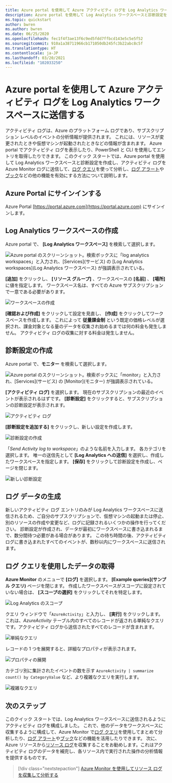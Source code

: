 ```yaml
---
title: Azure portal を使用して Azure アクティビティ ログを Log Analytics ワークスペースに送信する
description: Azure portal を使用して Log Analytics ワークスペースと診断設定を作成し、アクティビティ ログを Azure Monitor ログに送信します。
ms.topic: quickstart
author: bwren
ms.author: bwren
ms.date: 06/25/2020
ms.openlocfilehash: fec1f4f3ae13f6c9ed5fdd7ffbcd143e5c5e5f52
ms.sourcegitcommit: 910a1a38711966cb171050db245fc3b22abc8c5f
ms.translationtype: HT
ms.contentlocale: ja-JP
ms.lasthandoff: 03/20/2021
ms.locfileid: "102033250"
---
```

# <a name="send-azure-activity-log-to-log-analytics-workspace-using-azure-portal"></a>Azure portal を使用して Azure アクティビティ ログを Log Analytics ワークスペースに送信する
アクティビティ ログは、Azure のプラットフォーム ログであり、サブスクリプション レベルのイベントの分析情報が提供されます。 これには、リソースが変更されたときや仮想マシンが起動されたときなどの情報が含まれます。 Azure portal でアクティビティ ログを表示したり、PowerShell と CLI を使用してエントリを取得したりできます。 このクイック スタートでは、Azure portal を使用して Log Analytics ワークスペースと診断設定を作成し、アクティビティ ログを Azure Monitor ログに送信して、[ログ クエリ](../logs/log-query-overview.md)を使って分析し、[ログ アラート](../alerts/alerts-log-query.md)や[ブック](../visualize/workbooks-overview.md)などの他の機能を有効にする方法について説明します。 

## <a name="sign-in-to-azure-portal"></a>Azure Portal にサインインする
Azure Portal [https://portal.azure.com](https://portal.azure.com) にサインインします。 



## <a name="create-a-log-analytics-workspace"></a>Log Analytics ワークスペースの作成
Azure portal で、 **[Log Analytics ワークスペース]** を検索して選択します。 

![Azure portal のスクリーンショット。検索ボックスに「log analytics workspaces」と入力され、[Services]\(サービス\) の [Log Analytics workspaces]\(Log Analytics ワークスペース\) が強調表示されている。](../logs/media/quick-create-workspace/azure-portal-01.png)
  
**[追加]** をクリックし、 **[リソース グループ]** 、ワークスペースの **[名前]** 、 **[場所]** に値を指定します。 ワークスペース名は、すべての Azure サブスクリプションで一意である必要があります。

![ワークスペースの作成](media/quick-collect-activity-log/create-workspace.png)

**[確認および作成]** をクリックして設定を見直し、 **[作成]** をクリックしてワークスペースを作成します。 これによって **従量課金制** という既定の価格レベルが選択され、課金対象となる量のデータを収集され始めるまでは何の料金も発生しません。 アクティビティ ログの収集に対する料金は発生しません。


## <a name="create-diagnostic-setting"></a>診断設定の作成
Azure portal で、**モニター** を検索して選択します。 

![Azure portal のスクリーンショット。検索ボックスに「monitor」と入力され、[Services]\(サービス\) の [Monitor]\(モニター\) が強調表示されている。](media/quick-collect-activity-log/azure-portal-monitor.png)

**[アクティビティ ログ]** を選択します。 現在のサブスクリプションの最近のイベントが表示されるはずです。 **[診断設定]** をクリックすると、サブスクリプションの診断設定が表示されます。

![アクティビティ ログ](media/quick-collect-activity-log/activity-log.png)

**[診断設定を追加する]** をクリックし、新しい設定を作成します。 

![診断設定の作成](media/quick-collect-activity-log/create-diagnostic-setting.png)

「*Send Activity log to workspace*」のような名前を入力します。 各カテゴリを選択します。 唯一の送信先として **[Log Analytics への送信]** を選択し、作成したワークスペースを指定します。 **[保存]** をクリックして診断設定を作成し、ページを閉じます。

![新しい診断設定](media/quick-collect-activity-log/new-diagnostic-setting.png)

## <a name="generate-log-data"></a>ログ データの生成
新しいアクティビティ ログ エントリのみが Log Analytics ワークスペースに送信されるため、ご自分のサブスクリプションで、仮想マシンの起動または停止、別のリソースの作成や変更など、ログに記録されるいくつかの操作を行ってください。 診断設定が作成され、データが最初にワークスペースに書き込まれるまで、数分間待つ必要がある場合があります。 この待ち時間の後、アクティビティ ログに書き込まれたすべてのイベントが、数秒以内にワークスペースに送信されます。

## <a name="retrieve-data-with-a-log-query"></a>ログ クエリを使用したデータの取得

**Azure Monitor** のメニューで **[ログ]** を選択します。 **[Example queries]\(サンプル クエリ\)** ページを閉じます。 作成したワークスペースがスコープに設定されていない場合は、 **[スコープの選択]** をクリックしてそれを特定します。

![Log Analytics のスコープ](media/quick-collect-activity-log/log-analytics-scope.png)

クエリ ウィンドウで「`AzureActivity`」と入力し、 **[実行]** をクリックします。 これは、*AzureActivity* テーブル内のすべてのレコードが返される単純なクエリです。アクティビティ ログから送信されたすべてのレコードが含まれます。

![単純なクエリ](media/quick-collect-activity-log/query-01.png)

レコードの 1 つを展開すると、詳細なプロパティが表示されます。

![プロパティの展開](media/quick-collect-activity-log/expand-properties.png)

カテゴリ別に集計されたイベントの数を示す `AzureActivity | summarize count() by CategoryValue` など、より複雑なクエリを実行します。

![複雑なクエリ](media/quick-collect-activity-log/query-02.png)


## <a name="next-steps"></a>次のステップ
このクイック スタートでは、Log Analytics ワークスペースに送信されるようにアクティビティ ログを構成しました。 これで、他のデータをワークスペースに収集するように構成して、Azure Monitor で[ログ クエリ](../logs/log-query-overview.md)を使用してまとめて分析したり、[ログ アラート](../alerts/alerts-log-query.md)や[ブック](../visualize/workbooks-overview.md)などの機能を活用したりできます。 次に、Azure リソースから[リソース ログ](../essentials/resource-logs.md)を収集することをお勧めします。これはアクティビティ ログのデータを補完し、各リソース内で実行された操作の分析情報を提供するものです。


> [!div class="nextstepaction"]
> [Azure Monitor を使用してリソース ログを収集して分析する](../essentials/tutorial-resource-logs.md)